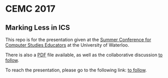 # CEMC 2017
## Marking Less in ICS

This repo is for the presentation given at the [Summer Conference for Computer Studies Educators](http://cemc.uwaterloo.ca/events/csteachers.html) at the University of Waterloo.

There is also a [PDF](./PDF) file available, as well as the collaborative discussion [to follow]().

To reach the presentation, please go to the following link: [to follow]().
